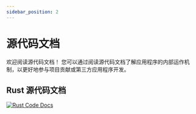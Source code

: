 ```yaml
---
sidebar_position: 2
---
```


# 源代码文档

欢迎阅读源代码文档！
您可以通过阅读源代码文档了解应用程序的内部运作机制，以更好地参与项目贡献或第三方应用程序开发。

## Rust 源代码文档

[![Rust Code Docs](https://img.shields.io/badge/docs-crates-000?style=for-the-badge&logo=rust)](pathname:///senjuko-conch/rust-docs/conch/index.html)
